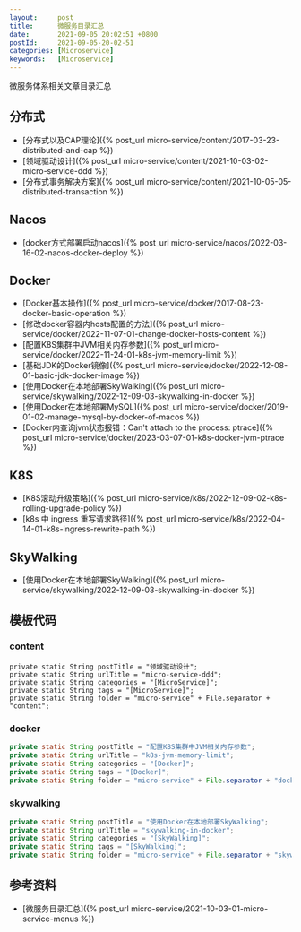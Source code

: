```yaml
---
layout:     post
title:      微服务目录汇总
date:       2021-09-05 20:02:51 +0800
postId:     2021-09-05-20-02-51
categories: [Microservice]
keywords:   [Microservice]
---
```

微服务体系相关文章目录汇总

## 分布式
* [分布式以及CAP理论]({% post_url micro-service/content/2017-03-23-distributed-and-cap %})
* [领域驱动设计]({% post_url micro-service/content/2021-10-03-02-micro-service-ddd %})
* [分布式事务解决方案]({% post_url micro-service/content/2021-10-05-05-distributed-transaction %})

## Nacos
* [docker方式部署启动nacos]({% post_url micro-service/nacos/2022-03-16-02-nacos-docker-deploy %})

## Docker
* [Docker基本操作]({% post_url micro-service/docker/2017-08-23-docker-basic-operation %})
* [修改docker容器内hosts配置的方法]({% post_url micro-service/docker/2022-11-07-01-change-docker-hosts-content %})
* [配置K8S集群中JVM相关内存参数]({% post_url micro-service/docker/2022-11-24-01-k8s-jvm-memory-limit %})
* [基础JDK的Docker镜像]({% post_url micro-service/docker/2022-12-08-01-basic-jdk-docker-image %})
* [使用Docker在本地部署SkyWalking]({% post_url micro-service/skywalking/2022-12-09-03-skywalking-in-docker %})
* [使用Docker在本地部署MySQL]({% post_url micro-service/docker/2019-01-02-manage-mysql-by-docker-of-macos %})
* [Docker内查询jvm状态报错：Can't attach to the process: ptrace]({% post_url micro-service/docker/2023-03-07-01-k8s-docker-jvm-ptrace %})

## K8S
* [K8S滚动升级策略]({% post_url micro-service/k8s/2022-12-09-02-k8s-rolling-upgrade-policy %})
* [k8s 中 ingress 重写请求路径]({% post_url micro-service/k8s/2022-04-14-01-k8s-ingress-rewrite-path %})

## SkyWalking
* [使用Docker在本地部署SkyWalking]({% post_url micro-service/skywalking/2022-12-09-03-skywalking-in-docker %})

## 模板代码

### content
```content
private static String postTitle = "领域驱动设计";
private static String urlTitle = "micro-service-ddd";
private static String categories = "[MicroService]";
private static String tags = "[MicroService]";
private static String folder = "micro-service" + File.separator + "content";
```

### docker
```java
private static String postTitle = "配置K8S集群中JVM相关内存参数";
private static String urlTitle = "k8s-jvm-memory-limit";
private static String categories = "[Docker]";
private static String tags = "[Docker]";
private static String folder = "micro-service" + File.separator + "docker";
```

### skywalking
```java
private static String postTitle = "使用Docker在本地部署SkyWalking";
private static String urlTitle = "skywalking-in-docker";
private static String categories = "[SkyWalking]";
private static String tags = "[SkyWalking]";
private static String folder = "micro-service" + File.separator + "skywalking";
```

## 参考资料
* [微服务目录汇总]({% post_url micro-service/2021-10-03-01-micro-service-menus %})
